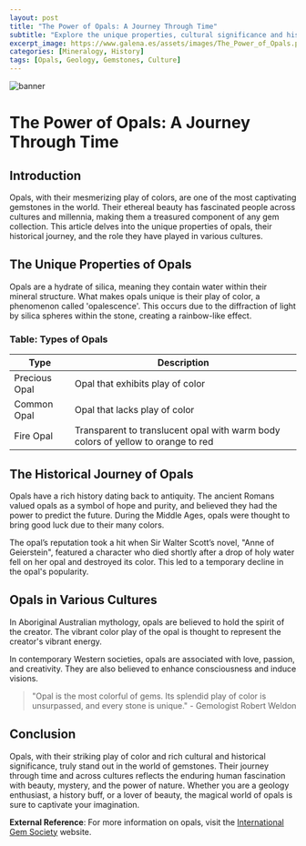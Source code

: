 ```yaml
---
layout: post
title: "The Power of Opals: A Journey Through Time"
subtitle: "Explore the unique properties, cultural significance and historical journey of the captivating opals."
excerpt_image: https://www.galena.es/assets/images/The_Power_of_Opals.png
categories: [Mineralogy, History]
tags: [Opals, Geology, Gemstones, Culture]
---
```


![banner](https://www.galena.es/assets/images/The_Power_of_Opals.png "An array of vibrant opals showcasing their unique colors and patterns, set against a backdrop of geological tools and literature, symbolizing the rich history and cultural significance of opals in various societies.")

# The Power of Opals: A Journey Through Time

## Introduction

Opals, with their mesmerizing play of colors, are one of the most captivating gemstones in the world. Their ethereal beauty has fascinated people across cultures and millennia, making them a treasured component of any gem collection. This article delves into the unique properties of opals, their historical journey, and the role they have played in various cultures.

## The Unique Properties of Opals

Opals are a hydrate of silica, meaning they contain water within their mineral structure. What makes opals unique is their play of color, a phenomenon called 'opalescence'. This occurs due to the diffraction of light by silica spheres within the stone, creating a rainbow-like effect.

### Table: Types of Opals 

| Type   | Description |
| -------| ----------- |
| Precious Opal | Opal that exhibits play of color |
| Common Opal  | Opal that lacks play of color |
| Fire Opal   | Transparent to translucent opal with warm body colors of yellow to orange to red |

## The Historical Journey of Opals

Opals have a rich history dating back to antiquity. The ancient Romans valued opals as a symbol of hope and purity, and believed they had the power to predict the future. During the Middle Ages, opals were thought to bring good luck due to their many colors.

The opal’s reputation took a hit when Sir Walter Scott’s novel, "Anne of Geierstein", featured a character who died shortly after a drop of holy water fell on her opal and destroyed its color. This led to a temporary decline in the opal's popularity.

## Opals in Various Cultures

In Aboriginal Australian mythology, opals are believed to hold the spirit of the creator. The vibrant color play of the opal is thought to represent the creator's vibrant energy.

In contemporary Western societies, opals are associated with love, passion, and creativity. They are also believed to enhance consciousness and induce visions.

> "Opal is the most colorful of gems. Its splendid play of color is unsurpassed, and every stone is unique." - Gemologist Robert Weldon

## Conclusion

Opals, with their striking play of color and rich cultural and historical significance, truly stand out in the world of gemstones. Their journey through time and across cultures reflects the enduring human fascination with beauty, mystery, and the power of nature. Whether you are a geology enthusiast, a history buff, or a lover of beauty, the magical world of opals is sure to captivate your imagination.

**External Reference**: For more information on opals, visit the [International Gem Society](https://www.gemsociety.org/article/opal-jewelry-and-gemstone-information/) website.